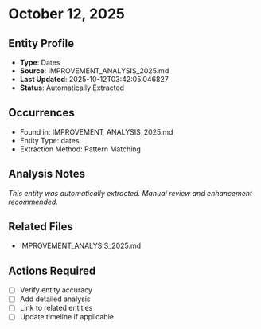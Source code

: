 # October 12, 2025

## Entity Profile
- **Type**: Dates
- **Source**: IMPROVEMENT_ANALYSIS_2025.md
- **Last Updated**: 2025-10-12T03:42:05.046827
- **Status**: Automatically Extracted

## Occurrences
- Found in: IMPROVEMENT_ANALYSIS_2025.md
- Entity Type: dates
- Extraction Method: Pattern Matching

## Analysis Notes
*This entity was automatically extracted. Manual review and enhancement recommended.*

## Related Files
- IMPROVEMENT_ANALYSIS_2025.md

## Actions Required
- [ ] Verify entity accuracy
- [ ] Add detailed analysis
- [ ] Link to related entities
- [ ] Update timeline if applicable
